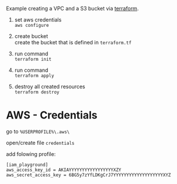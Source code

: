 Example creating a VPC and a S3 bucket via [terraform](https://www.terraform.io/).

1. set aws credentials  
`aws configure`

2. create bucket  
create the bucket that is defined in `terraform.tf`   

3. run command  
`terraform init`

4. run command  
`terraform apply`

5. destroy all created resources  
`terraform destroy`




# AWS - Credentials
go to `%USERPROFILE%\.aws\`   

open/create file `credentials`   

add folowing profile:   

```
[iam_playground]
aws_access_key_id = AKIAYYYYYYYYYYYYYYYYYXZY
aws_secret_access_key = 6BG5y7zYfLDKgCrJ7YYYYYYYYYYYYYYYYYYYXYZ

```
